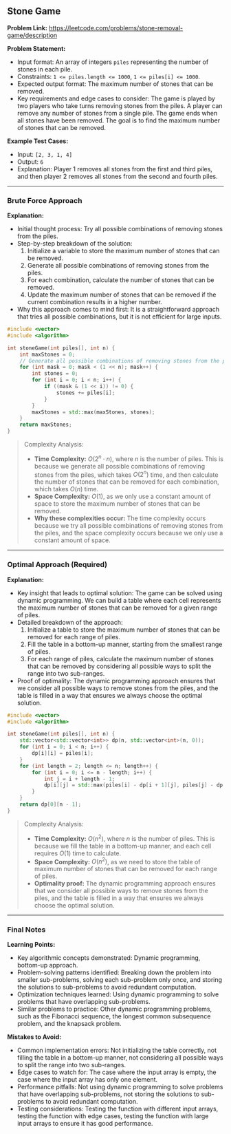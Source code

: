 ## Stone Game
**Problem Link:** https://leetcode.com/problems/stone-removal-game/description

**Problem Statement:**
- Input format: An array of integers `piles` representing the number of stones in each pile.
- Constraints: `1 <= piles.length <= 1000`, `1 <= piles[i] <= 1000`.
- Expected output format: The maximum number of stones that can be removed.
- Key requirements and edge cases to consider: The game is played by two players who take turns removing stones from the piles. A player can remove any number of stones from a single pile. The game ends when all stones have been removed. The goal is to find the maximum number of stones that can be removed.

**Example Test Cases:**
- Input: `[2, 3, 1, 4]`
- Output: `6`
- Explanation: Player 1 removes all stones from the first and third piles, and then player 2 removes all stones from the second and fourth piles.

---

### Brute Force Approach

**Explanation:**
- Initial thought process: Try all possible combinations of removing stones from the piles.
- Step-by-step breakdown of the solution:
  1. Initialize a variable to store the maximum number of stones that can be removed.
  2. Generate all possible combinations of removing stones from the piles.
  3. For each combination, calculate the number of stones that can be removed.
  4. Update the maximum number of stones that can be removed if the current combination results in a higher number.
- Why this approach comes to mind first: It is a straightforward approach that tries all possible combinations, but it is not efficient for large inputs.

```cpp
#include <vector>
#include <algorithm>

int stoneGame(int piles[], int n) {
    int maxStones = 0;
    // Generate all possible combinations of removing stones from the piles
    for (int mask = 0; mask < (1 << n); mask++) {
        int stones = 0;
        for (int i = 0; i < n; i++) {
            if ((mask & (1 << i)) != 0) {
                stones += piles[i];
            }
        }
        maxStones = std::max(maxStones, stones);
    }
    return maxStones;
}
```

> Complexity Analysis:
> - **Time Complexity:** $O(2^n \cdot n)$, where $n$ is the number of piles. This is because we generate all possible combinations of removing stones from the piles, which takes $O(2^n)$ time, and then calculate the number of stones that can be removed for each combination, which takes $O(n)$ time.
> - **Space Complexity:** $O(1)$, as we only use a constant amount of space to store the maximum number of stones that can be removed.
> - **Why these complexities occur:** The time complexity occurs because we try all possible combinations of removing stones from the piles, and the space complexity occurs because we only use a constant amount of space.

---

### Optimal Approach (Required)

**Explanation:**
- Key insight that leads to optimal solution: The game can be solved using dynamic programming. We can build a table where each cell represents the maximum number of stones that can be removed for a given range of piles.
- Detailed breakdown of the approach:
  1. Initialize a table to store the maximum number of stones that can be removed for each range of piles.
  2. Fill the table in a bottom-up manner, starting from the smallest range of piles.
  3. For each range of piles, calculate the maximum number of stones that can be removed by considering all possible ways to split the range into two sub-ranges.
- Proof of optimality: The dynamic programming approach ensures that we consider all possible ways to remove stones from the piles, and the table is filled in a way that ensures we always choose the optimal solution.

```cpp
#include <vector>
#include <algorithm>

int stoneGame(int piles[], int n) {
    std::vector<std::vector<int>> dp(n, std::vector<int>(n, 0));
    for (int i = 0; i < n; i++) {
        dp[i][i] = piles[i];
    }
    for (int length = 2; length <= n; length++) {
        for (int i = 0; i <= n - length; i++) {
            int j = i + length - 1;
            dp[i][j] = std::max(piles[i] - dp[i + 1][j], piles[j] - dp[i][j - 1]);
        }
    }
    return dp[0][n - 1];
}
```

> Complexity Analysis:
> - **Time Complexity:** $O(n^2)$, where $n$ is the number of piles. This is because we fill the table in a bottom-up manner, and each cell requires $O(1)$ time to calculate.
> - **Space Complexity:** $O(n^2)$, as we need to store the table of maximum number of stones that can be removed for each range of piles.
> - **Optimality proof:** The dynamic programming approach ensures that we consider all possible ways to remove stones from the piles, and the table is filled in a way that ensures we always choose the optimal solution.

---

### Final Notes

**Learning Points:**
- Key algorithmic concepts demonstrated: Dynamic programming, bottom-up approach.
- Problem-solving patterns identified: Breaking down the problem into smaller sub-problems, solving each sub-problem only once, and storing the solutions to sub-problems to avoid redundant computation.
- Optimization techniques learned: Using dynamic programming to solve problems that have overlapping sub-problems.
- Similar problems to practice: Other dynamic programming problems, such as the Fibonacci sequence, the longest common subsequence problem, and the knapsack problem.

**Mistakes to Avoid:**
- Common implementation errors: Not initializing the table correctly, not filling the table in a bottom-up manner, not considering all possible ways to split the range into two sub-ranges.
- Edge cases to watch for: The case where the input array is empty, the case where the input array has only one element.
- Performance pitfalls: Not using dynamic programming to solve problems that have overlapping sub-problems, not storing the solutions to sub-problems to avoid redundant computation.
- Testing considerations: Testing the function with different input arrays, testing the function with edge cases, testing the function with large input arrays to ensure it has good performance.